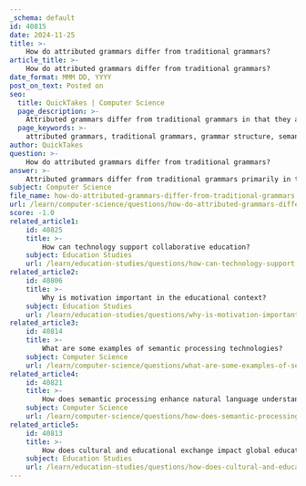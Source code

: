```yaml
---
_schema: default
id: 40815
date: 2024-11-25
title: >-
    How do attributed grammars differ from traditional grammars?
article_title: >-
    How do attributed grammars differ from traditional grammars?
date_format: MMM DD, YYYY
post_on_text: Posted on
seo:
  title: QuickTakes | Computer Science
  page_description: >-
    Attributed grammars differ from traditional grammars in that they are used to define the semantics of programming languages by associating attributes with grammar rules, allowing for dynamic and context-sensitive evaluations, while traditional grammars set prescriptive language norms.
  page_keywords: >-
    attributed grammars, traditional grammars, grammar structure, semantic attributes, programming languages, context-free grammars, syntactic rules, language evaluation, L-attributed grammars, parse tree, abstract syntax tree, language semantics
author: QuickTakes
question: >-
    How do attributed grammars differ from traditional grammars?
answer: >-
    Attributed grammars differ from traditional grammars primarily in their purpose and structure. Here are the key distinctions:\n\n1. **Purpose**:\n   - **Traditional Grammars**: These are prescriptive frameworks that focus on establishing rules and norms for "correct" language usage. They emphasize syntax, morphology, and phonology, aiming to prescribe how language should be used rather than describing how it is actually used in practice.\n   - **Attributed Grammars**: These are formal specifications used primarily in computer science and programming language design. They extend context-free grammars by associating semantic attributes with the grammar's production rules. This allows for the definition of the semantics (meaning) of constructs in a programming language, enabling the evaluation of these attributes during parsing.\n\n2. **Structure**:\n   - **Traditional Grammars**: They categorize words into parts of speech and provide guidelines for sentence structure based on prescriptive rules. The analysis is often focused on the correctness of language use according to established norms.\n   - **Attributed Grammars**: They augment each production rule with a set of attributes that can be synthesized or inherited. For example, in an abstract syntax tree (AST), attributes can be passed from a node to its parent (synthesized attributes) or from a parent to its children (inherited attributes). This allows for a more dynamic and context-sensitive interpretation of language constructs.\n\n3. **Evaluation**:\n   - **Traditional Grammars**: The evaluation of language is static, focusing on whether sentences conform to established grammatical rules.\n   - **Attributed Grammars**: They allow for the evaluation of attributes in a more flexible manner, often enabling computations to be performed as the parse tree is constructed. For instance, L-attributed grammars allow attributes to be evaluated in a single left-to-right traversal of the AST, which is particularly useful in top-down parsing.\n\nIn summary, while traditional grammars focus on prescriptive rules for language use, attributed grammars provide a more dynamic framework for defining and evaluating the semantics of programming languages through the use of attributes associated with grammar rules.
subject: Computer Science
file_name: how-do-attributed-grammars-differ-from-traditional-grammars.md
url: /learn/computer-science/questions/how-do-attributed-grammars-differ-from-traditional-grammars
score: -1.0
related_article1:
    id: 40825
    title: >-
        How can technology support collaborative education?
    subject: Education Studies
    url: /learn/education-studies/questions/how-can-technology-support-collaborative-education
related_article2:
    id: 40806
    title: >-
        Why is motivation important in the educational context?
    subject: Education Studies
    url: /learn/education-studies/questions/why-is-motivation-important-in-the-educational-context
related_article3:
    id: 40814
    title: >-
        What are some examples of semantic processing technologies?
    subject: Computer Science
    url: /learn/computer-science/questions/what-are-some-examples-of-semantic-processing-technologies
related_article4:
    id: 40821
    title: >-
        How does semantic processing enhance natural language understanding?
    subject: Computer Science
    url: /learn/computer-science/questions/how-does-semantic-processing-enhance-natural-language-understanding
related_article5:
    id: 40813
    title: >-
        How does cultural and educational exchange impact global education systems?
    subject: Education Studies
    url: /learn/education-studies/questions/how-does-cultural-and-educational-exchange-impact-global-education-systems
---
```


&nbsp;